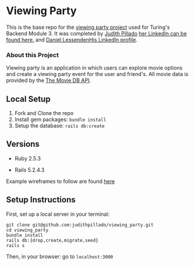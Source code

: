 # Viewing Party

This is the base repo for the [viewing party project](https://backend.turing.io/module3/projects/viewing_party) used for Turing's Backend Module 3. It was completed by [Judith Pillado](https://github.com/judithpillado) [her LinkedIn can be found here.](https://www.linkedin.com/in/judith-pillado/) and [Daniel Lessenden](https://github.com/D-Lessenden/)[His LinkedIn profile](https://www.linkedin.com/in/lessenden/).

### About this Project

Viewing party is an application in which users can explore movie options and create a viewing party event for the user and friend's. All movie data is provided by the [The Movie DB API](https://www.themoviedb.org/). 

## Local Setup

1. Fork and Clone the repo
2. Install gem packages: `bundle install`
3. Setup the database: `rails db:create`


## Versions

- Ruby 2.5.3

- Rails 5.2.4.3

Example wireframes to follow are found [here](https://backend.turing.io/module3/projects/viewing_party/wireframes)


## Setup Instructions


First, set up a local server in your terminal: 

```
git clone git@github.com:judithpillado/viewing_party.git
cd viewing_party
bundle install
rails db:{drop,create,migrate,seed}
rails s
```

Then, in your browser: go to `localhost:3000`


